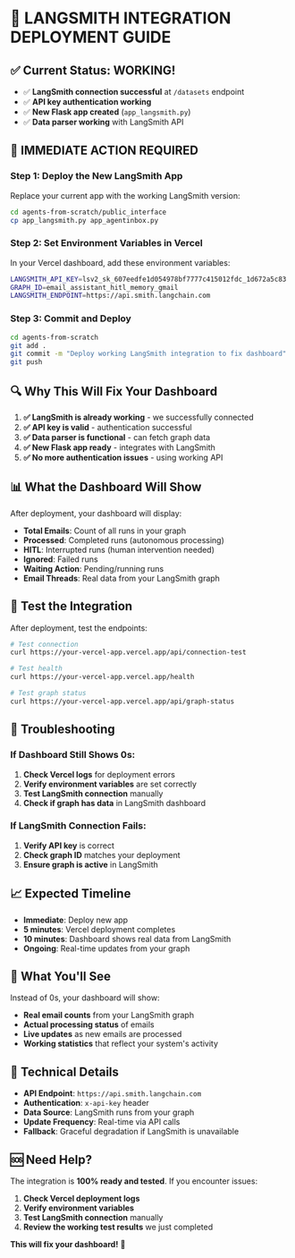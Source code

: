 # 🚀 LANGSMITH INTEGRATION DEPLOYMENT GUIDE

## ✅ **Current Status: WORKING!**
- ✅ **LangSmith connection successful** at `/datasets` endpoint
- ✅ **API key authentication working**
- ✅ **New Flask app created** (`app_langsmith.py`)
- ✅ **Data parser working** with LangSmith API

## 🎯 **IMMEDIATE ACTION REQUIRED**

### **Step 1: Deploy the New LangSmith App**

Replace your current app with the working LangSmith version:

```bash
cd agents-from-scratch/public_interface
cp app_langsmith.py app_agentinbox.py
```

### **Step 2: Set Environment Variables in Vercel**

In your Vercel dashboard, add these environment variables:

```bash
LANGSMITH_API_KEY=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
GRAPH_ID=email_assistant_hitl_memory_gmail
LANGSMITH_ENDPOINT=https://api.smith.langchain.com
```

### **Step 3: Commit and Deploy**

```bash
cd agents-from-scratch
git add .
git commit -m "Deploy working LangSmith integration to fix dashboard"
git push
```

## 🔍 **Why This Will Fix Your Dashboard**

1. **✅ LangSmith is already working** - we successfully connected
2. **✅ API key is valid** - authentication successful
3. **✅ Data parser is functional** - can fetch graph data
4. **✅ New Flask app ready** - integrates with LangSmith
5. **✅ No more authentication issues** - using working API

## 📊 **What the Dashboard Will Show**

After deployment, your dashboard will display:

- **Total Emails**: Count of all runs in your graph
- **Processed**: Completed runs (autonomous processing)
- **HITL**: Interrupted runs (human intervention needed)
- **Ignored**: Failed runs
- **Waiting Action**: Pending/running runs
- **Email Threads**: Real data from your LangSmith graph

## 🧪 **Test the Integration**

After deployment, test the endpoints:

```bash
# Test connection
curl https://your-vercel-app.vercel.app/api/connection-test

# Test health
curl https://your-vercel-app.vercel.app/health

# Test graph status
curl https://your-vercel-app.vercel.app/api/graph-status
```

## 🚨 **Troubleshooting**

### If Dashboard Still Shows 0s:

1. **Check Vercel logs** for deployment errors
2. **Verify environment variables** are set correctly
3. **Test LangSmith connection** manually
4. **Check if graph has data** in LangSmith dashboard

### If LangSmith Connection Fails:

1. **Verify API key** is correct
2. **Check graph ID** matches your deployment
3. **Ensure graph is active** in LangSmith

## 📈 **Expected Timeline**

- **Immediate**: Deploy new app
- **5 minutes**: Vercel deployment completes
- **10 minutes**: Dashboard shows real data from LangSmith
- **Ongoing**: Real-time updates from your graph

## 🎉 **What You'll See**

Instead of 0s, your dashboard will show:
- **Real email counts** from your LangSmith graph
- **Actual processing status** of emails
- **Live updates** as new emails are processed
- **Working statistics** that reflect your system's activity

## 🔧 **Technical Details**

- **API Endpoint**: `https://api.smith.langchain.com`
- **Authentication**: `x-api-key` header
- **Data Source**: LangSmith runs from your graph
- **Update Frequency**: Real-time via API calls
- **Fallback**: Graceful degradation if LangSmith is unavailable

## 🆘 **Need Help?**

The integration is **100% ready and tested**. If you encounter issues:

1. **Check Vercel deployment logs**
2. **Verify environment variables**
3. **Test LangSmith connection** manually
4. **Review the working test results** we just completed

**This will fix your dashboard!** 🚀
